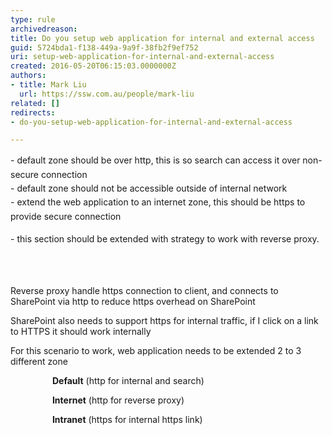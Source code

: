 ```yaml
---
type: rule
archivedreason: 
title: Do you setup web application for internal and external access
guid: 5724bda1-f138-449a-9a9f-38fb2f9ef752
uri: setup-web-application-for-internal-and-external-access
created: 2016-05-20T06:15:03.0000000Z
authors:
- title: Mark Liu
  url: https://ssw.com.au/people/mark-liu
related: []
redirects:
- do-you-setup-web-application-for-internal-and-external-access

---
```



<span style="line-height&#58;1.6;">​</span><span style="line-height&#58;1.6;">- default zone should be over http, this is so search can access it over non-secure connection</span><br><span style="line-height&#58;1.6;">- default zone should not be accessible outside of internal network</span><br><span style="line-height&#58;1.6;">- extend the web application to an internet zone, this should be https to provide secure connection</span><br><p><span style="line-height&#58;1.6;">- this section should be extended with strategy to work with reverse proxy.</span></p>
<br><excerpt class='endintro'></excerpt><br>
<p>Reverse proxy handle https connection to client, and connects to SharePoint via http to reduce https overhead on SharePoint</p><p>SharePoint also needs to support https for internal traffic, if I click on a link to HTTPS it should work internally</p><p>For this scenario to work, web application needs to be extended 2 to 3 different zone</p><p>&#160;&#160;&#160;&#160;&#160;&#160;&#160;&#160;&#160;&#160;&#160;&#160;&#160;&#160;&#160;&#160;&#160;<strong>Default</strong>&#160;(http for internal and search)</p><p>&#160;&#160;&#160;&#160;&#160;&#160;&#160;&#160;&#160;&#160;&#160;&#160;&#160;&#160;&#160;&#160;&#160;<strong>Internet</strong>&#160;(http for reverse proxy)</p><p>&#160;&#160;&#160;&#160;&#160;&#160;&#160;&#160;&#160;&#160;&#160;&#160;&#160;&#160;&#160;&#160;&#160;<strong>Intranet</strong>&#160;(https for internal https link)​</p>


